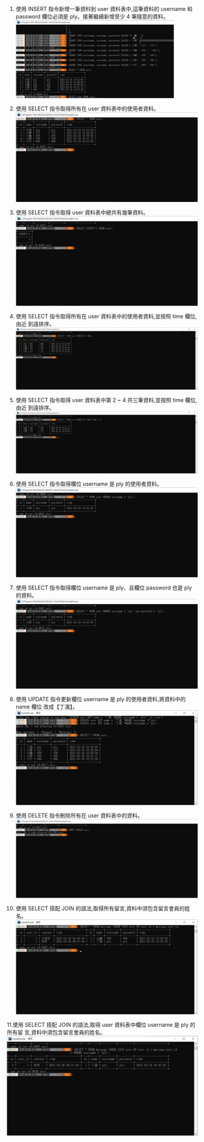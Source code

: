 1. 使用 INSERT 指令新增一筆資料到 user 資料表中,這筆資料的 username 和
password 欄位必須是 ply。接著繼續新增至少 4 筆隨意的資料。
![image](https://github.com/kxkfkqk/future/blob/main/insert.png)

2. 使用 SELECT 指令取得所有在 user 資料表中的使用者資料。
![image](https://github.com/kxkfkqk/future/blob/main/all%20data.png)

3. 使用 SELECT 指令取得 user 資料表中總共有幾筆資料。
![image](https://github.com/kxkfkqk/future/blob/main/count.png)

4. 使用 SELECT 指令取得所有在 user 資料表中的使用者資料,並按照 time 欄位,由近
到遠排序。
![image](https://github.com/kxkfkqk/future/blob/main/TIME.png)

5. 使用 SELECT 指令取得 user 資料表中第 2 ~ 4 共三筆資料,並按照 time 欄位,由近
到遠排序。
![image](https://github.com/kxkfkqk/future/blob/main/REAL%202~4.png)

6. 使用 SELECT 指令取得欄位 username 是 ply 的使用者資料。
![image](https://github.com/kxkfkqk/future/blob/main/username.png)

7. 使用 SELECT 指令取得欄位 username 是 ply、且欄位 password 也是 ply 的資料。
![image](https://github.com/kxkfkqk/future/blob/main/username%20and%20password.png)

8. 使用 UPDATE 指令更新欄位 username 是 ply 的使用者資料,將資料中的 name 欄位
改成【丁滿】。
![image](https://github.com/kxkfkqk/future/blob/main/%E4%B8%81%E6%BB%BF.png)

9. 使用 DELETE 指令刪除所有在 user 資料表中的資料。
![image](https://github.com/kxkfkqk/future/blob/main/delete.png)

10. 使用 SELECT 搭配 JOIN 的語法,取得所有留言,資料中須包含留言會員的姓名。
![image](https://github.com/kxkfkqk/future/blob/main/ALLmessage.png)

11.使用 SELECT 搭配 JOIN 的語法,取得 user 資料表中欄位 username 是 ply 的所有留
言,資料中須包含留言會員的姓名。
![image](https://github.com/kxkfkqk/future/blob/main/onlyply.png)
